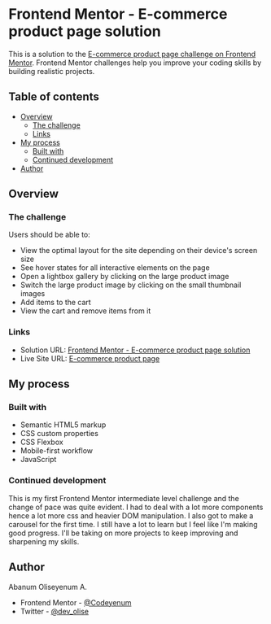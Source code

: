 # Frontend Mentor - E-commerce product page solution

This is a solution to the [E-commerce product page challenge on Frontend Mentor](https://www.frontendmentor.io/challenges/ecommerce-product-page-UPsZ9MJp6). Frontend Mentor challenges help you improve your coding skills by building realistic projects.

## Table of contents

- [Overview](#overview)
  - [The challenge](#the-challenge)  
  - [Links](#links)
- [My process](#my-process)
  - [Built with](#built-with)  
  - [Continued development](#continued-development)
- [Author](#author)

## Overview

### The challenge

Users should be able to:

- View the optimal layout for the site depending on their device's screen size
- See hover states for all interactive elements on the page
- Open a lightbox gallery by clicking on the large product image
- Switch the large product image by clicking on the small thumbnail images
- Add items to the cart
- View the cart and remove items from it

### Links

- Solution URL: [Frontend Mentor - E-commerce product page solution](https://www.frontendmentor.io/solutions/ecommerce-product-page-jB8Qj17sGQ)
- Live Site URL: [E-commerce product page](https://codeyenum.github.io/ecommerce-product-page-main/)

## My process

### Built with

- Semantic HTML5 markup
- CSS custom properties
- CSS Flexbox
- Mobile-first workflow
- JavaScript

### Continued development

This is my first Frontend Mentor intermediate level challenge and the change of pace was quite evident. I had to deal with a lot more components hence a lot more css and heavier DOM manipulation. I also got to make a carousel for the first time. I still have a lot to learn but I feel like I'm making good progress. I'll be taking on more projects to keep improving and sharpening my skills.


## Author

Abanum Oliseyenum A.
- Frontend Mentor - [@Codeyenum](https://www.frontendmentor.io/profile/Codeyenumm)
- Twitter - [@dev_olise](https://www.twitter.com/dev_olise)